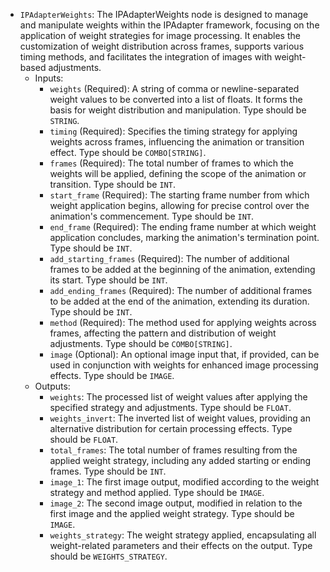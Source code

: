 - `IPAdapterWeights`: The IPAdapterWeights node is designed to manage and manipulate weights within the IPAdapter framework, focusing on the application of weight strategies for image processing. It enables the customization of weight distribution across frames, supports various timing methods, and facilitates the integration of images with weight-based adjustments.
    - Inputs:
        - `weights` (Required): A string of comma or newline-separated weight values to be converted into a list of floats. It forms the basis for weight distribution and manipulation. Type should be `STRING`.
        - `timing` (Required): Specifies the timing strategy for applying weights across frames, influencing the animation or transition effect. Type should be `COMBO[STRING]`.
        - `frames` (Required): The total number of frames to which the weights will be applied, defining the scope of the animation or transition. Type should be `INT`.
        - `start_frame` (Required): The starting frame number from which weight application begins, allowing for precise control over the animation's commencement. Type should be `INT`.
        - `end_frame` (Required): The ending frame number at which weight application concludes, marking the animation's termination point. Type should be `INT`.
        - `add_starting_frames` (Required): The number of additional frames to be added at the beginning of the animation, extending its start. Type should be `INT`.
        - `add_ending_frames` (Required): The number of additional frames to be added at the end of the animation, extending its duration. Type should be `INT`.
        - `method` (Required): The method used for applying weights across frames, affecting the pattern and distribution of weight adjustments. Type should be `COMBO[STRING]`.
        - `image` (Optional): An optional image input that, if provided, can be used in conjunction with weights for enhanced image processing effects. Type should be `IMAGE`.
    - Outputs:
        - `weights`: The processed list of weight values after applying the specified strategy and adjustments. Type should be `FLOAT`.
        - `weights_invert`: The inverted list of weight values, providing an alternative distribution for certain processing effects. Type should be `FLOAT`.
        - `total_frames`: The total number of frames resulting from the applied weight strategy, including any added starting or ending frames. Type should be `INT`.
        - `image_1`: The first image output, modified according to the weight strategy and method applied. Type should be `IMAGE`.
        - `image_2`: The second image output, modified in relation to the first image and the applied weight strategy. Type should be `IMAGE`.
        - `weights_strategy`: The weight strategy applied, encapsulating all weight-related parameters and their effects on the output. Type should be `WEIGHTS_STRATEGY`.
